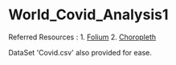 # World_Covid_Analysis1
Referred Resources : 1. [Folium](https://python-visualization.github.io/folium/)  2. [Choropleth](https://towardsdatascience.com/choropleth-maps-with-folium-1a5b8bcdd392)


DataSet 'Covid.csv' also provided for ease.

